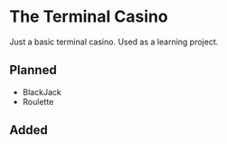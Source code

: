 # The Terminal Casino
Just a basic terminal casino. Used as a learning project. 

## Planned
- BlackJack
- Roulette
## Added
